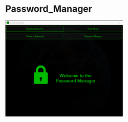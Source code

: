 # Password_Manager

[<img height="300" src="./images/thumbnail.png">](https://youtu.be/qcKe5ifX7Lc)

